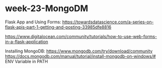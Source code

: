 # week-23-MongoDM


Flask App and Using Forms: https://towardsdatascience.com/a-series-on-flask-apis-part-1-getting-and-posting-33985dfe8816

https://www.digitalocean.com/community/tutorials/how-to-use-web-forms-in-a-flask-application

Installing MongoDB: https://www.mongodb.com/try/download/community https://docs.mongodb.com/manual/tutorial/install-mongodb-on-windows/# ENV Variable in PATH